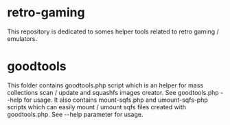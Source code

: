 retro-gaming
============

This repository is dedicated to somes helper tools related to retro gaming / emulators.

goodtools
=========

This folder contains goodtools.php script which is an helper for mass collections scan / update and squashfs images creator.
See goodtools.php --help for usage.
It also contains mount-sqfs.php and umount-sqfs-php scripts which can easily mount / umount sqfs files created with goodtools.php.
See --help parameter for usage.
